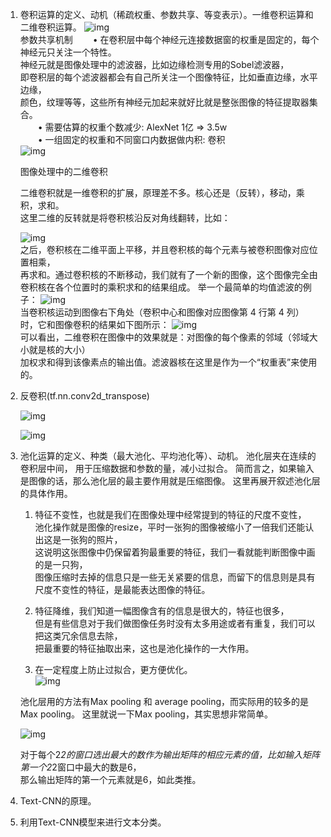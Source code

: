 1. 卷积运算的定义、动机（稀疏权重、参数共享、等变表示）。一维卷积运算和二维卷积运算。
    ![img](https://github.com/lbj000/nlp/blob/master/卷积运算.gif)  
    参数共享机制
　　•	在卷积层中每个神经元连接数据窗的权重是固定的，每个神经元只关注一个特性。  
      神经元就是图像处理中的滤波器，比如边缘检测专用的Sobel滤波器，  
      即卷积层的每个滤波器都会有自己所关注一个图像特征，比如垂直边缘，水平边缘，  
      颜色，纹理等等，这些所有神经元加起来就好比就是整张图像的特征提取器集合。  
　　•	需要估算的权重个数减少: AlexNet 1亿 => 3.5w  
　　•	一组固定的权重和不同窗口内数据做内积: 卷积  
    ![img](https://github.com/lbj000/nlp/blob/master/参数共享.png)  
    
    图像处理中的二维卷积

    二维卷积就是一维卷积的扩展，原理差不多。核心还是（反转），移动，乘积，求和。  
    这里二维的反转就是将卷积核沿反对角线翻转，比如：
    
    ![img](https://github.com/lbj000/nlp/blob/master/二维卷积1.png)  
    之后，卷积核在二维平面上平移，并且卷积核的每个元素与被卷积图像对应位置相乘，  
    再求和。通过卷积核的不断移动，我们就有了一个新的图像，这个图像完全由卷积核在各个位置时的乘积求和的结果组成。
    举一个最简单的均值滤波的例子：
    ![img](https://github.com/lbj000/nlp/blob/master/二维卷积2.png)  
    当卷积核运动到图像右下角处（卷积中心和图像对应图像第 4 行第 4 列）时，它和图像卷积的结果如下图所示：
    ![img](https://github.com/lbj000/nlp/blob/master/二维卷积3.png)  
    可以看出，二维卷积在图像中的效果就是：对图像的每个像素的邻域（邻域大小就是核的大小）  
    加权求和得到该像素点的输出值。滤波器核在这里是作为一个“权重表”来使用的。
2. 反卷积(tf.nn.conv2d_transpose)

    ![img](https://github.com/lbj000/nlp/blob/master/反卷积1.gif)  
    
    ![img](https://github.com/lbj000/nlp/blob/master/反卷积2.gif)  
    
3. 池化运算的定义、种类（最大池化、平均池化等）、动机。
    池化层夹在连续的卷积层中间， 用于压缩数据和参数的量，减小过拟合。
    简而言之，如果输入是图像的话，那么池化层的最主要作用就是压缩图像。
    这里再展开叙述池化层的具体作用。
    1. 特征不变性，也就是我们在图像处理中经常提到的特征的尺度不变性，  
    池化操作就是图像的resize，平时一张狗的图像被缩小了一倍我们还能认出这是一张狗的照片，  
    这说明这张图像中仍保留着狗最重要的特征，我们一看就能判断图像中画的是一只狗，  
    图像压缩时去掉的信息只是一些无关紧要的信息，而留下的信息则是具有尺度不变性的特征，是最能表达图像的特征。

    2. 特征降维，我们知道一幅图像含有的信息是很大的，特征也很多，  
    但是有些信息对于我们做图像任务时没有太多用途或者有重复，我们可以把这类冗余信息去除，  
    把最重要的特征抽取出来，这也是池化操作的一大作用。

    3. 在一定程度上防止过拟合，更方便优化。  
    ![img](https://github.com/lbj000/nlp/blob/master/池化1.jpg)  
    
    池化层用的方法有Max pooling 和 average pooling，而实际用的较多的是Max pooling。
    这里就说一下Max pooling，其实思想非常简单。
    
    ![img](https://github.com/lbj000/nlp/blob/master/池化2.jpg)  
    
    对于每个2*2的窗口选出最大的数作为输出矩阵的相应元素的值，比如输入矩阵第一个2*2窗口中最大的数是6，  
    那么输出矩阵的第一个元素就是6，如此类推。
4. Text-CNN的原理。
5. 利用Text-CNN模型来进行文本分类。
